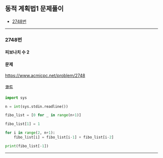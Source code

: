 ## 동적 계획법1 문제풀이

- [2748번](#2748번)

----------------------------------------------------

### 2748번
#### 피보나치 수 2

#### 문제
https://www.acmicpc.net/problem/2748

#### 코드

``` python
import sys

n = int(sys.stdin.readline())

fibo_list = [0 for _ in range(n+1)]

fibo_list[1] = 1

for i in range(2, n+1):
    fibo_list[i] = fibo_list[i-1] + fibo_list[i-2]

print(fibo_list[-1])
```
----------------------------------------------------
